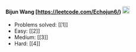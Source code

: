 #### Bijun Wang  [https://leetcode.com/Echojun6/)  <img src="https://raw.githubusercontent.com/MartinHeinz/MartinHeinz/master/wave.gif" width="20px">

* Problems solved: [[1]]
* Easy: [[2]]
* Medium: [[3]]
* Hard: [[4]]
